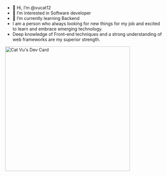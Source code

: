 - 👋 Hi, I’m @vucat12
- 👀 I’m interested in Software developer
- 🌱 I’m currently learning Backend
- I am a person who always looking for new things for my job and excited to learn and embrace
emerging technology.
- Deep knowledge of Front-end techniques and a strong understanding of web frameworks are my superior
strength.

<a><img src="https://api.daily.dev/devcards/3ff4766756524aa3a45efd4b5d200496.png?r=2yp" width="400" alt="Cat Vu's Dev Card"/></a>
